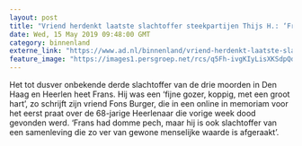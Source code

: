 ```yaml
---
layout: post
title: "Vriend herdenkt laatste slachtoffer steekpartijen Thijs H.: ‘Frans was zo’n fijne gozer’"
date: Wed, 15 May 2019 09:48:00 GMT
category: binnenland
externe_link: "https://www.ad.nl/binnenland/vriend-herdenkt-laatste-slachtoffer-steekpartijen-thijs-h-frans-was-zo-n-fijne-gozer~ad751f2e/"
feature_image: "https://images1.persgroep.net/rcs/q5Fh-ivgKIyLisXKSdpQdKuI1Vc/diocontent/148131541/_fitwidth/400/?appId=21791a8992982cd8da851550a453bd7f&quality=0.7"
---
```


Het tot dusver onbekende derde slachtoffer van de drie moorden in Den Haag en Heerlen heet Frans. Hij was een ‘fijne gozer, koppig, met een groot hart’, zo schrijft zijn vriend Fons Burger, die in een online in memoriam voor het eerst praat over de 68-jarige Heerlenaar die vorige week dood gevonden werd. ‘Frans had domme pech, maar hij is ook slachtoffer van een samenleving die zo ver van gewone menselijke waarde is afgeraakt’.
